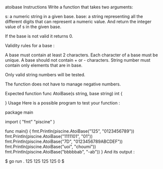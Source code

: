 atoibase
Instructions
Write a function that takes two arguments:

s: a numeric string in a given base.
base: a string representing all the different digits that can represent a numeric value.
And return the integer value of s in the given base.

If the base is not valid it returns 0.

Validity rules for a base :

A base must contain at least 2 characters.
Each character of a base must be unique.
A base should not contain + or - characters.
String number must contain only elements that are in base.

Only valid string numbers will be tested.

The function does not have to manage negative numbers.

Expected function
func AtoiBase(s string, base string) int {

}
Usage
Here is a possible program to test your function :

package main

import (
	"fmt"
	"piscine"
)

func main() {
	fmt.Println(piscine.AtoiBase("125", "0123456789"))
	fmt.Println(piscine.AtoiBase("1111101", "01"))
	fmt.Println(piscine.AtoiBase("7D", "0123456789ABCDEF"))
	fmt.Println(piscine.AtoiBase("uoi", "choumi"))
	fmt.Println(piscine.AtoiBase("bbbbbab", "-ab"))
}
And its output :

$ go run .
125
125
125
125
0
$